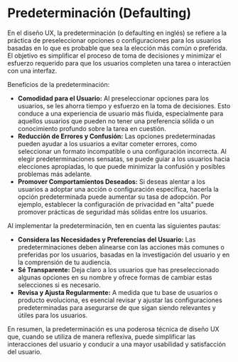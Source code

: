 # Predeterminación (Defaulting)

En el diseño UX, la predeterminación (o defaulting en inglés) se refiere a la práctica de preseleccionar opciones o configuraciones para los usuarios basadas en lo que es probable que sea la elección más común o preferida. El objetivo es simplificar el proceso de toma de decisiones y minimizar el esfuerzo requerido para que los usuarios completen una tarea o interactúen con una interfaz.

Beneficios de la predeterminación:

- **Comodidad para el Usuario:** Al preseleccionar opciones para los usuarios, se les ahorra tiempo y esfuerzo en la toma de decisiones. Esto conduce a una experiencia de usuario más fluida, especialmente para aquellos usuarios que pueden no tener una preferencia sólida o un conocimiento profundo sobre la tarea en cuestión.
- **Reducción de Errores y Confusión:** Las opciones predeterminadas pueden ayudar a los usuarios a evitar cometer errores, como seleccionar un formato incompatible o una configuración incorrecta. Al elegir predeterminaciones sensatas, se puede guiar a los usuarios hacia elecciones apropiadas, lo que puede minimizar la confusión y posibles problemas más adelante.
- **Promover Comportamientos Deseados:** Si deseas alentar a los usuarios a adoptar una acción o configuración específica, hacerla la opción predeterminada puede aumentar su tasa de adopción. Por ejemplo, establecer la configuración de privacidad en "alta" puede promover prácticas de seguridad más sólidas entre los usuarios.

Al implementar la predeterminación, ten en cuenta las siguientes pautas:

- **Considera las Necesidades y Preferencias del Usuario:** Las predeterminaciones deben alinearse con las acciones más comunes o preferidas por los usuarios, basadas en la investigación del usuario y en la comprensión de tu audiencia.
- **Sé Transparente:** Deja claro a los usuarios que has preseleccionado algunas opciones en su nombre y ofrece formas de cambiar estas selecciones si es necesario.
- **Revisa y Ajusta Regularmente:** A medida que tu base de usuarios o producto evoluciona, es esencial revisar y ajustar las configuraciones predeterminadas para asegurarse de que sigan siendo relevantes y útiles para los usuarios.

En resumen, la predeterminación es una poderosa técnica de diseño UX que, cuando se utiliza de manera reflexiva, puede simplificar las interacciones del usuario y conducir a una mayor usabilidad y satisfacción del usuario.
